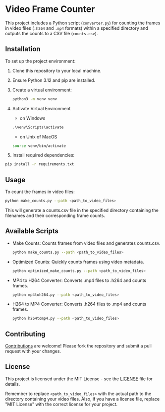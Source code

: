 # Video Frame Counter

This project includes a Python script (`converter.py`) for counting the frames in video files (`.h264` and `.mp4` formats) within a specified directory and outputs the counts to a CSV file (`counts.csv`).

## Installation

To set up the project environment:

1. Clone this repository to your local machine.
2. Ensure Python 3.12 and pip are installed.
3. Create a virtual environment:

   ```sh
   python3 -m venv venv
   ```

4. Activate Virtual Environment 
    - on Windows

    ```powershell
    .\venv\Scripts\activate
    ```

    - on Unix of MacOS

    ```sh
    source venv/bin/activate
    ```

5. Install required dependencies: 

```sh
pip install -r requirements.txt
```

## Usage
To count the frames in video files:

```sh
python make_counts.py --path <path_to_video_files>
```

This will generate a counts.csv file in the specified directory containing the filenames and their corresponding frame counts.

## Available Scripts

- Make Counts: Counts frames from video files and generates counts.csv.
  ```sh
  python make_counts.py --path <path_to_video_files>
  ```
- Optimized Counts: Quickly counts frames using video metadata.
  ```sh
  python optimized_make_counts.py --path <path_to_video_files>
  ```
- MP4 to H264 Converter: Converts .mp4 files to .h264 and counts frames.
  ```sh
  python mp4toh264.py --path <path_to_video_files>
  ```
- H264 to MP4 Converter: Converts .h264 files to .mp4 and counts frames.
  ```sh
  python h264tomp4.py --path <path_to_video_files>
  ```

## Contributing

[Contributions](Contributing.md) are welcome! Please fork the repository and submit a pull request with your changes.

## License
This project is licensed under the MIT License - see the [LICENSE](LICENSE) file for details.

Remember to replace `<path_to_video_files>` with the actual path to the directory containing your video files. Also, if you have a license file, replace "MIT License" with the correct license for your project.